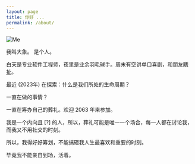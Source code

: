 ```yaml
---
layout: page
title: 你好 ...
permalink: /about/
---
```


![Me](https://i.imgur.com/OJjTJOt.jpg)

我叫大象。 是个人。

白天是专业软件工程师，夜里是业余羽毛球手。周末有空讲单口喜剧，和朋友[瞎扯](https://xiangyigegeng.club/)。

最近 (2023年) 在探索：什么是我们所处的生命周期？

一直在做的事情？

一直在筹办自己的葬礼。欢迎 2063 年来参加。

我是一个内向且 [?] 的人，所以，葬礼可能是唯一一个场合，每一人都在讨论我，而我又不用社交的时刻。

所以，我得好好筹划，不能搞砸我人生最喜欢和重要的时刻。

毕竟我不能亲自到场，活着。

 